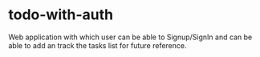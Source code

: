 # todo-with-auth
Web application with which user can be able to Signup/SignIn and can be able to add an track the tasks list for future reference.
